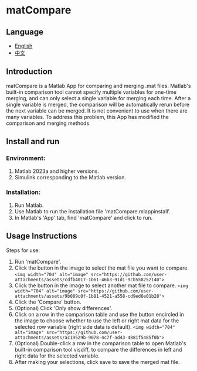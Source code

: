 # matCompare

## Language

- [English](README.md)
- [中文](README_CN.md)

## Introduction

matCompare is a Matlab App for comparing and merging .mat files. Matlab's built-in comparison tool cannot specify multiple variables for one-time merging, and can only select a single variable for merging each time. After a single variable is merged, the comparison will be automatically rerun before the next variable can be merged. It is not convenient to use when there are many variables. To address this problem, this App has modified the comparison and merging methods.

## Install and run

### **Environment:**

1. Matlab 2023a and higher versions.
2. Simulink corresponding to the Matlab version.

### **Installation:**

1. Run Matlab.
2. Use Matlab to run the installation file 'matCompare.mlappinstall'.
3. In Matlab's 'App' tab, find 'matCompare' and click to run.

## Usage Instructions

Steps for use:

1. Run 'matCompare'.
2. Click the button in the image to select the mat file you want to compare.
   `<img width="704" alt="image" src="https://github.com/user-attachments/assets/cdfb4017-1b61-46b3-91d1-9cb558252140">`
3. Click the button in the image to select another mat file to compare.
   `<img width="704" alt="image" src="https://github.com/user-attachments/assets/9b089c0f-1b81-4521-a558-cd9ed6e01b28">`
4. Click the 'Compare' button.
5. (Optional) Click 'Only show differences'.
6. Click on a row in the comparison table and use the button encircled in the image to choose whether to use the left or right mat data for the selected row variable (right side data is default).
   `<img width="704" alt="image" src="https://github.com/user-attachments/assets/ac19529b-9078-4c7f-ad43-4881f5485f0b">`
7. (Optional) Double-click a row in the comparison table to open Matlab's built-in comparison tool visdiff, to compare the differences in left and right data for the selected variable.
8. After making your selections, click save to save the merged mat file.
